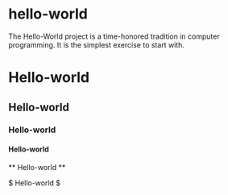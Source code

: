 # hello-world
The Hello-World project is a time-honored tradition in computer programming. It is the simplest exercise to start with.

# Hello-world

## Hello-world 

### Hello-world

#### Hello-world

** Hello-world **

$ Hello-world $

